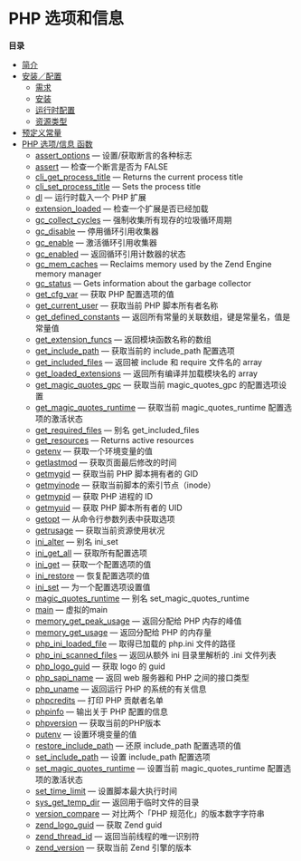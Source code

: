 PHP 选项和信息
==============

**目录**

-   [简介](/intro/info.html)
-   [安装／配置](/info/setup.html)
    -   [需求](/info/setup.html#需求)
    -   [安装](/info/setup.html#安装)
    -   [运行时配置](/info/setup.html#运行时配置)
    -   [资源类型](/info/setup.html#资源类型)
-   [预定义常量](/info/constants.html)
-   [PHP 选项/信息 函数](/ref/info.html)
    -   [assert\_options](/ref/info.html#assert_options) —
        设置/获取断言的各种标志
    -   [assert](/ref/info.html#assert) — 检查一个断言是否为 FALSE
    -   [cli\_get\_process\_title](/ref/info.html#cli_get_process_title)
        — Returns the current process title
    -   [cli\_set\_process\_title](/ref/info.html#cli_set_process_title)
        — Sets the process title
    -   [dl](/ref/info.html#dl) — 运行时载入一个 PHP 扩展
    -   [extension\_loaded](/ref/info.html#extension_loaded) —
        检查一个扩展是否已经加载
    -   [gc\_collect\_cycles](/ref/info.html#gc_collect_cycles) —
        强制收集所有现存的垃圾循环周期
    -   [gc\_disable](/ref/info.html#gc_disable) — 停用循环引用收集器
    -   [gc\_enable](/ref/info.html#gc_enable) — 激活循环引用收集器
    -   [gc\_enabled](/ref/info.html#gc_enabled) —
        返回循环引用计数器的状态
    -   [gc\_mem\_caches](/ref/info.html#gc_mem_caches) — Reclaims
        memory used by the Zend Engine memory manager
    -   [gc\_status](/ref/info.html#gc_status) — Gets information about
        the garbage collector
    -   [get\_cfg\_var](/ref/info.html#get_cfg_var) — 获取 PHP
        配置选项的值
    -   [get\_current\_user](/ref/info.html#get_current_user) — 获取当前
        PHP 脚本所有者名称
    -   [get\_defined\_constants](/ref/info.html#get_defined_constants)
        — 返回所有常量的关联数组，键是常量名，值是常量值
    -   [get\_extension\_funcs](/ref/info.html#get_extension_funcs) —
        返回模块函数名称的数组
    -   [get\_include\_path](/ref/info.html#get_include_path) —
        获取当前的 include\_path 配置选项
    -   [get\_included\_files](/ref/info.html#get_included_files) —
        返回被 include 和 require 文件名的 array
    -   [get\_loaded\_extensions](/ref/info.html#get_loaded_extensions)
        — 返回所有编译并加载模块名的 array
    -   [get\_magic\_quotes\_gpc](/ref/info.html#get_magic_quotes_gpc) —
        获取当前 magic\_quotes\_gpc 的配置选项设置
    -   [get\_magic\_quotes\_runtime](/ref/info.html#get_magic_quotes_runtime)
        — 获取当前 magic\_quotes\_runtime 配置选项的激活状态
    -   [get\_required\_files](/ref/info.html#get_required_files) — 别名
        get\_included\_files
    -   [get\_resources](/ref/info.html#get_resources) — Returns active
        resources
    -   [getenv](/ref/info.html#getenv) — 获取一个环境变量的值
    -   [getlastmod](/ref/info.html#getlastmod) — 获取页面最后修改的时间
    -   [getmygid](/ref/info.html#getmygid) — 获取当前 PHP 脚本拥有者的
        GID
    -   [getmyinode](/ref/info.html#getmyinode) —
        获取当前脚本的索引节点（inode）
    -   [getmypid](/ref/info.html#getmypid) — 获取 PHP 进程的 ID
    -   [getmyuid](/ref/info.html#getmyuid) — 获取 PHP 脚本所有者的 UID
    -   [getopt](/ref/info.html#getopt) — 从命令行参数列表中获取选项
    -   [getrusage](/ref/info.html#getrusage) — 获取当前资源使用状况
    -   [ini\_alter](/ref/info.html#ini_alter) — 别名 ini\_set
    -   [ini\_get\_all](/ref/info.html#ini_get_all) — 获取所有配置选项
    -   [ini\_get](/ref/info.html#ini_get) — 获取一个配置选项的值
    -   [ini\_restore](/ref/info.html#ini_restore) — 恢复配置选项的值
    -   [ini\_set](/ref/info.html#ini_set) — 为一个配置选项设置值
    -   [magic\_quotes\_runtime](/ref/info.html#magic_quotes_runtime) —
        别名 set\_magic\_quotes\_runtime
    -   [main](/ref/info.html#main) — 虚拟的main
    -   [memory\_get\_peak\_usage](/ref/info.html#memory_get_peak_usage)
        — 返回分配给 PHP 内存的峰值
    -   [memory\_get\_usage](/ref/info.html#memory_get_usage) —
        返回分配给 PHP 的内存量
    -   [php\_ini\_loaded\_file](/ref/info.html#php_ini_loaded_file) —
        取得已加载的 php.ini 文件的路径
    -   [php\_ini\_scanned\_files](/ref/info.html#php_ini_scanned_files)
        — 返回从额外 ini 目录里解析的 .ini 文件列表
    -   [php\_logo\_guid](/ref/info.html#php_logo_guid) — 获取 logo 的
        guid
    -   [php\_sapi\_name](/ref/info.html#php_sapi_name) — 返回 web
        服务器和 PHP 之间的接口类型
    -   [php\_uname](/ref/info.html#php_uname) — 返回运行 PHP
        的系统的有关信息
    -   [phpcredits](/ref/info.html#phpcredits) — 打印 PHP 贡献者名单
    -   [phpinfo](/ref/info.html#phpinfo) — 输出关于 PHP 配置的信息
    -   [phpversion](/ref/info.html#phpversion) — 获取当前的PHP版本
    -   [putenv](/ref/info.html#putenv) — 设置环境变量的值
    -   [restore\_include\_path](/ref/info.html#restore_include_path) —
        还原 include\_path 配置选项的值
    -   [set\_include\_path](/ref/info.html#set_include_path) — 设置
        include\_path 配置选项
    -   [set\_magic\_quotes\_runtime](/ref/info.html#set_magic_quotes_runtime)
        — 设置当前 magic\_quotes\_runtime 配置选项的激活状态
    -   [set\_time\_limit](/ref/info.html#set_time_limit) —
        设置脚本最大执行时间
    -   [sys\_get\_temp\_dir](/ref/info.html#sys_get_temp_dir) —
        返回用于临时文件的目录
    -   [version\_compare](/ref/info.html#version_compare) —
        对比两个「PHP 规范化」的版本数字字符串
    -   [zend\_logo\_guid](/ref/info.html#zend_logo_guid) — 获取 Zend
        guid
    -   [zend\_thread\_id](/ref/info.html#zend_thread_id) —
        返回当前线程的唯一识别符
    -   [zend\_version](/ref/info.html#zend_version) — 获取当前 Zend
        引擎的版本
